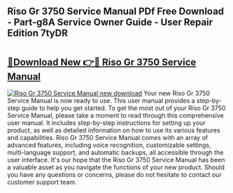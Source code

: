 ## Riso Gr 3750 Service Manual PDf Free Download - Part-g8A Service Owner Guide - User Repair Edition 7tyDR

# <h2><a href="http://bc47998.oget.top/?id=Riso+Gr+3750+Service+Manual">🔗Download New 👉🔴 Riso Gr 3750 Service Manual</a></h2>

[![Riso Gr 3750 Service Manual new download](https://i.imgur.com/5g1atiW.png)](http://bc47998.oget.top/?id=Riso+Gr+3750+Service+Manual)
Your new Riso Gr 3750 Service Manual is now ready to use. This user manual provides a step-by-step guide to help you get started. To get the most out of your Riso Gr 3750 Service Manual, please take a moment to read through this comprehensive user manual. It includes step-by-step instructions for setting up your product, as well as detailed information on how to use its various features and capabilities. Riso Gr 3750 Service Manual comes with an array of advanced features, including voice recognition, customizable settings, multi-language support, and automatic backups, all accessible through the user interface. It's our hope that the Riso Gr 3750 Service Manual has been a valuable asset as you navigate the functions of your new product. Should you have any questions or concerns, please do not hesitate to contact our customer support team.
